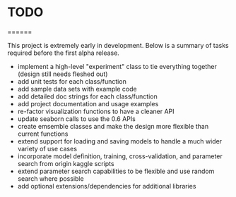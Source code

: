 # TODO
======

This project is extremely early in development.  Below is a summary of tasks required before the first alpha release.

- implement a high-level "experiment" class to tie everything together (design still needs fleshed out)
- add unit tests for each class/function
- add sample data sets with example code
- add detailed doc strings for each class/function
- add project documentation and usage examples
- re-factor visualization functions to have a cleaner API
- update seaborn calls to use the 0.6 APIs
- create emsemble classes and make the design more flexible than current functions
- extend support for loading and saving models to handle a much wider variety of use cases
- incorporate model definition, training, cross-validation, and parameter search from origin kaggle scripts
- extend parameter search capabilities to be flexible and use random search where possible
- add optional extensions/dependencies for additional libraries